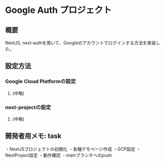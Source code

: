 # Google Auth プロジェクト
## 概要
NextJS, next-authを用いて、Googleのアカウントでログインする方法を実装した。

## 設定方法
### Google Cloud Platformの設定
1. (中略)

### next-projectの設定
1. (中略)

## 開発者用メモ: task
・NextJSプロジェクトの初期化
・各種デモページ作成
・GCP設定
・NextProject設定
・動作確認
・mainブランチへのpush